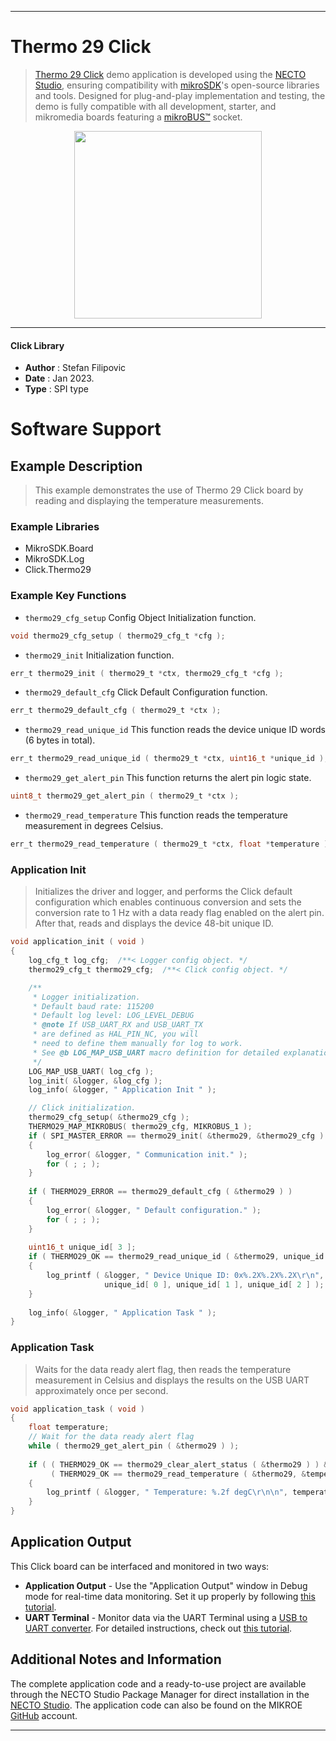 
---
# Thermo 29 Click

> [Thermo 29 Click](https://www.mikroe.com/?pid_product=MIKROE-5586) demo application is developed using
the [NECTO Studio](https://www.mikroe.com/necto), ensuring compatibility with [mikroSDK](https://www.mikroe.com/mikrosdk)'s
open-source libraries and tools. Designed for plug-and-play implementation and testing, the demo is fully compatible with
all development, starter, and mikromedia boards featuring a [mikroBUS&trade;](https://www.mikroe.com/mikrobus) socket.

<p align="center">
  <img src="https://www.mikroe.com/?pid_product=MIKROE-5586&image=1" height=300px>
</p>

---

#### Click Library

- **Author**        : Stefan Filipovic
- **Date**          : Jan 2023.
- **Type**          : SPI type

# Software Support

## Example Description

> This example demonstrates the use of Thermo 29 Click board by reading and displaying the temperature measurements.

### Example Libraries

- MikroSDK.Board
- MikroSDK.Log
- Click.Thermo29

### Example Key Functions

- `thermo29_cfg_setup` Config Object Initialization function.
```c
void thermo29_cfg_setup ( thermo29_cfg_t *cfg );
```

- `thermo29_init` Initialization function.
```c
err_t thermo29_init ( thermo29_t *ctx, thermo29_cfg_t *cfg );
```

- `thermo29_default_cfg` Click Default Configuration function.
```c
err_t thermo29_default_cfg ( thermo29_t *ctx );
```

- `thermo29_read_unique_id` This function reads the device unique ID words (6 bytes in total).
```c
err_t thermo29_read_unique_id ( thermo29_t *ctx, uint16_t *unique_id );
```

- `thermo29_get_alert_pin` This function returns the alert pin logic state.
```c
uint8_t thermo29_get_alert_pin ( thermo29_t *ctx );
```

- `thermo29_read_temperature` This function reads the temperature measurement in degrees Celsius.
```c
err_t thermo29_read_temperature ( thermo29_t *ctx, float *temperature );
```

### Application Init

> Initializes the driver and logger, and performs the Click default configuration which enables
continuous conversion and sets the conversion rate to 1 Hz with a data ready flag enabled on
the alert pin. After that, reads and displays the device 48-bit unique ID.

```c
void application_init ( void )
{
    log_cfg_t log_cfg;  /**< Logger config object. */
    thermo29_cfg_t thermo29_cfg;  /**< Click config object. */

    /** 
     * Logger initialization.
     * Default baud rate: 115200
     * Default log level: LOG_LEVEL_DEBUG
     * @note If USB_UART_RX and USB_UART_TX 
     * are defined as HAL_PIN_NC, you will 
     * need to define them manually for log to work. 
     * See @b LOG_MAP_USB_UART macro definition for detailed explanation.
     */
    LOG_MAP_USB_UART( log_cfg );
    log_init( &logger, &log_cfg );
    log_info( &logger, " Application Init " );

    // Click initialization.
    thermo29_cfg_setup( &thermo29_cfg );
    THERMO29_MAP_MIKROBUS( thermo29_cfg, MIKROBUS_1 );
    if ( SPI_MASTER_ERROR == thermo29_init( &thermo29, &thermo29_cfg ) )
    {
        log_error( &logger, " Communication init." );
        for ( ; ; );
    }
    
    if ( THERMO29_ERROR == thermo29_default_cfg ( &thermo29 ) )
    {
        log_error( &logger, " Default configuration." );
        for ( ; ; );
    }
    
    uint16_t unique_id[ 3 ];
    if ( THERMO29_OK == thermo29_read_unique_id ( &thermo29, unique_id ) )
    {
        log_printf ( &logger, " Device Unique ID: 0x%.2X%.2X%.2X\r\n", 
                     unique_id[ 0 ], unique_id[ 1 ], unique_id[ 2 ] );
    }
    
    log_info( &logger, " Application Task " );
}
```

### Application Task

> Waits for the data ready alert flag, then reads the temperature measurement in Celsius
and displays the results on the USB UART approximately once per second.

```c
void application_task ( void )
{
    float temperature;
    // Wait for the data ready alert flag
    while ( thermo29_get_alert_pin ( &thermo29 ) );
    
    if ( ( THERMO29_OK == thermo29_clear_alert_status ( &thermo29 ) ) && 
         ( THERMO29_OK == thermo29_read_temperature ( &thermo29, &temperature ) ) )
    {
        log_printf ( &logger, " Temperature: %.2f degC\r\n\n", temperature );
    }
}
```

## Application Output

This Click board can be interfaced and monitored in two ways:
- **Application Output** - Use the "Application Output" window in Debug mode for real-time data monitoring.
Set it up properly by following [this tutorial](https://www.youtube.com/watch?v=ta5yyk1Woy4).
- **UART Terminal** - Monitor data via the UART Terminal using
a [USB to UART converter](https://www.mikroe.com/click/interface/usb?interface*=uart,uart). For detailed instructions,
check out [this tutorial](https://help.mikroe.com/necto/v2/Getting%20Started/Tools/UARTTerminalTool).

## Additional Notes and Information

The complete application code and a ready-to-use project are available through the NECTO Studio Package Manager for 
direct installation in the [NECTO Studio](https://www.mikroe.com/necto). The application code can also be found on
the MIKROE [GitHub](https://github.com/MikroElektronika/mikrosdk_click_v2) account.

---
